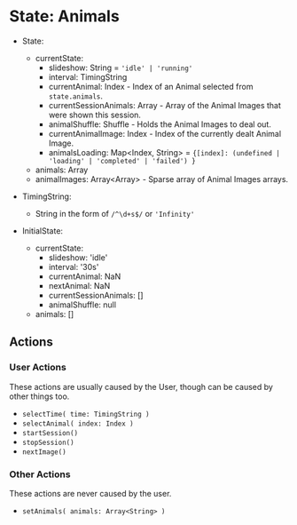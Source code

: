 State: Animals
==============

- State:
	- currentState:
		- slideshow: String = `'idle' | 'running'`
		- interval: TimingString
		- currentAnimal: Index - Index of an Animal selected from `state.animals`.
		- currentSessionAnimals: Array<Index> - Array of the Animal Images that were shown this session.
		- animalShuffle: Shuffle - Holds the Animal Images to deal out.
		- currentAnimalImage: Index - Index of the currently dealt Animal Image.
		- animalsLoading: Map<Index, String> = `{[index]: (undefined | 'loading' | 'completed' | 'failed') }`
	- animals: Array<String>
	- animalImages: Array<Array<String>> - Sparse array of Animal Images arrays.

- TimingString:
	- String in the form of `/^\d+s$/` or `'Infinity'`

- InitialState:
	- currentState:
		- slideshow: 'idle'
		- interval: '30s'
		- currentAnimal: NaN
		- nextAnimal: NaN
		- currentSessionAnimals: []
		- animalShuffle: null
	- animals: []



Actions
-------

### User Actions

These actions are usually caused by the User, though can be caused by other things too.

- `selectTime( time: TimingString )`
- `selectAnimal( index: Index )`
- `startSession()`
- `stopSession()`
- `nextImage()`


### Other Actions

These actions are never caused by the user.

- `setAnimals( animals: Array<String> )`
